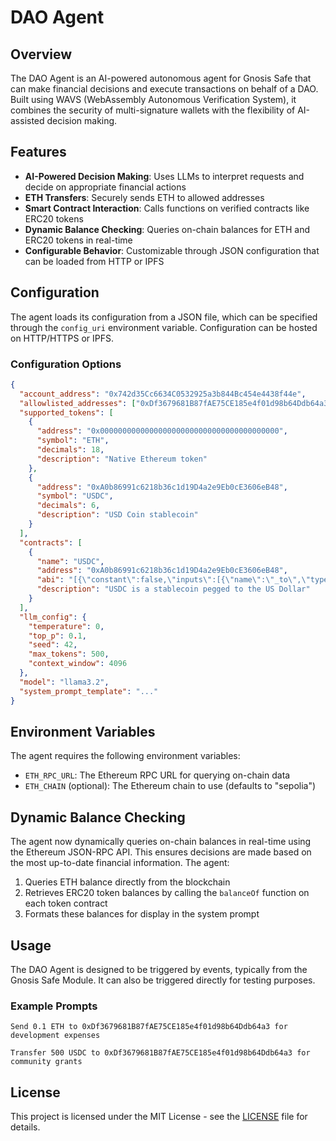 # DAO Agent

## Overview

The DAO Agent is an AI-powered autonomous agent for Gnosis Safe that can make financial decisions and execute transactions on behalf of a DAO. Built using WAVS (WebAssembly Autonomous Verification System), it combines the security of multi-signature wallets with the flexibility of AI-assisted decision making.

## Features

- **AI-Powered Decision Making**: Uses LLMs to interpret requests and decide on appropriate financial actions
- **ETH Transfers**: Securely sends ETH to allowed addresses
- **Smart Contract Interaction**: Calls functions on verified contracts like ERC20 tokens
- **Dynamic Balance Checking**: Queries on-chain balances for ETH and ERC20 tokens in real-time
- **Configurable Behavior**: Customizable through JSON configuration that can be loaded from HTTP or IPFS

## Configuration

The agent loads its configuration from a JSON file, which can be specified through the `config_uri` environment variable. Configuration can be hosted on HTTP/HTTPS or IPFS.

### Configuration Options

```json
{
  "account_address": "0x742d35Cc6634C0532925a3b844Bc454e4438f44e",
  "allowlisted_addresses": ["0xDf3679681B87fAE75CE185e4f01d98b64Ddb64a3"],
  "supported_tokens": [
    {
      "address": "0x0000000000000000000000000000000000000000",
      "symbol": "ETH",
      "decimals": 18,
      "description": "Native Ethereum token"
    },
    {
      "address": "0xA0b86991c6218b36c1d19D4a2e9Eb0cE3606eB48",
      "symbol": "USDC",
      "decimals": 6,
      "description": "USD Coin stablecoin"
    }
  ],
  "contracts": [
    {
      "name": "USDC",
      "address": "0xA0b86991c6218b36c1d19D4a2e9Eb0cE3606eB48",
      "abi": "[{\"constant\":false,\"inputs\":[{\"name\":\"_to\",\"type\":\"address\"},{\"name\":\"_value\",\"type\":\"uint256\"}],\"name\":\"transfer\",\"outputs\":[{\"name\":\"\",\"type\":\"bool\"}],\"type\":\"function\"}]",
      "description": "USDC is a stablecoin pegged to the US Dollar"
    }
  ],
  "llm_config": {
    "temperature": 0,
    "top_p": 0.1,
    "seed": 42,
    "max_tokens": 500,
    "context_window": 4096
  },
  "model": "llama3.2",
  "system_prompt_template": "..."
}
```

## Environment Variables

The agent requires the following environment variables:

- `ETH_RPC_URL`: The Ethereum RPC URL for querying on-chain data
- `ETH_CHAIN` (optional): The Ethereum chain to use (defaults to "sepolia")

## Dynamic Balance Checking

The agent now dynamically queries on-chain balances in real-time using the Ethereum JSON-RPC API. This ensures decisions are made based on the most up-to-date financial information. The agent:

1. Queries ETH balance directly from the blockchain
2. Retrieves ERC20 token balances by calling the `balanceOf` function on each token contract
3. Formats these balances for display in the system prompt

## Usage

The DAO Agent is designed to be triggered by events, typically from the Gnosis Safe Module. It can also be triggered directly for testing purposes.

### Example Prompts

```
Send 0.1 ETH to 0xDf3679681B87fAE75CE185e4f01d98b64Ddb64a3 for development expenses
```

```
Transfer 500 USDC to 0xDf3679681B87fAE75CE185e4f01d98b64Ddb64a3 for community grants
```

## License

This project is licensed under the MIT License - see the [LICENSE](../../LICENSE) file for details.
